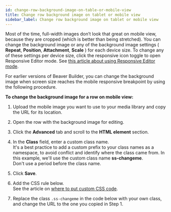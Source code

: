 ```yaml
---
id: change-row-background-image-on-table-or-mobile-view
title: Change row background image on tablet or mobile view
sidebar_label: Change row background image on tablet or mobile view
---
```


Most of the time, full-width images don’t look that great on mobile view,
because they are cropped (which is better than being stretched). You can change the background image or any of the background
image settings ( **Repeat**, **Position**, **Attachment**, **Scale** ) for
each device size. To change any of these settings per device size, click the
responsive icon toggle to open Responsive Editor mode. See [this article about using Responsive Editor mode](//beaver-builder/layouts/responsive-design/responsive-editing-with-beaver-builder.md).

For earlier versions of Beaver Builder, you can change the background image
when screen size reaches the mobile responsive breakpoint by using the
following procedure.

**To change the background image for a row on mobile view:**

  1. Upload the mobile image you want to use to your media library and copy the URL for its location.
  2. Open the row with the background image for editing.
  3. Click the **Advanced** tab and scroll to the **HTML element** section.
  4. In the **Class** field, enter a custom class name.  
  It's a best practice to add a custom prefix to your class names as a
namespace, to avoid conflict and identify where the class came from. In this
example, we'll use the custom class name **ss-changeme**.  
Don't use a period before the class name.

  5. Click **Save**.
  6. Add the CSS rule below.  
  See the article on [where to put custom CSS code](/beaver-builder/styles/code/custom-css.md).

  7. Replace the class `.ss-changeme` in the code below with your own class, and change the URL to the one you copied in Step 1.
